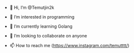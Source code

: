- 👋 Hi, I’m @Temutjin2k
  
- 👀 I’m interested in programming
- 🌱 I’m currently learning Golang
- 💞️ I’m looking to collaborate on anyone
- 📫 How to reach me (https://www.instagram.com/temutttt/)

<!---
Zeron1ca/Zeron1ca is a ✨ special ✨ repository because its `README.md` (this file) appears on your GitHub profile.
You can click the Preview link to take a look at your changes.
--->
